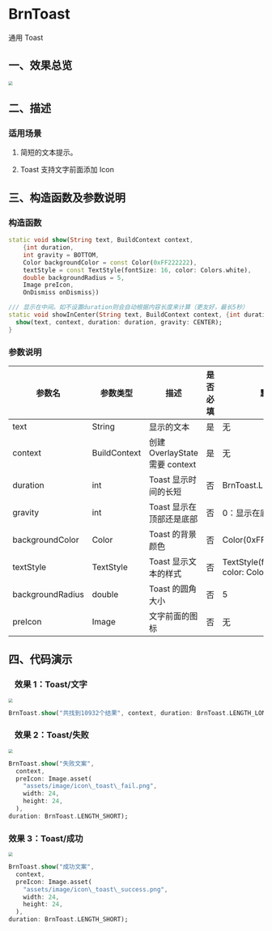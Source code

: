 # BrnToast

通用 Toast

## 一、效果总览

<img src="./img/brn_toast_intro.png" style="zoom:50%;" />

## 二、描述

### 适用场景

1. 简短的文本提示。

2. Toast 支持文字前面添加 Icon

## 三、构造函数及参数说明

### 构造函数

```dart
static void show(String text, BuildContext context,
    {int duration,
    int gravity = BOTTOM,
    Color backgroundColor = const Color(0xFF222222),
    textStyle = const TextStyle(fontSize: 16, color: Colors.white),
    double backgroundRadius = 5,
    Image preIcon,
    OnDismiss onDismiss})
```

```dart
/// 显示在中间。如不设置duration则会自动根据内容长度来计算（更友好，最长5秒）
static void showInCenter(String text, BuildContext context, {int duration}) {
  show(text, context, duration: duration, gravity: CENTER);
}
```

### 参数说明

| **参数名**       | **参数类型** | **描述**                       | **是否必填** | **默认值**                                   |
| ---------------- | ------------ | ------------------------------ | ------------ | -------------------------------------------- |
| text             | String       | 显示的文本                     | 是           | 无                                           |
| context          | BuildContext | 创建 OverlayState 需要 context | 是           | 无                                           |
| duration         | int          | Toast 显示时间的长短           | 否           | BrnToast.LENGTH_SHORT                        |
| gravity          | int          | Toast 显示在顶部还是底部       | 否           | 0：显示在底部                                |
| backgroundColor  | Color        | Toast 的背景颜色               | 否           | Color(0xFF222222)                            |
| textStyle        | TextStyle    | Toast 显示文本的样式           | 否           | TextStyle(fontSize: 16, color: Colors.white) |
| backgroundRadius | double       | Toast 的圆角大小               | 否           | 5                                            |
| preIcon          | Image        | 文字前面的图标                 | 否           | 无                                           |

## 四、代码演示

###   效果 1：Toast/文字

<img src="./img/brn_toast_normal.png" style="zoom:50%;" />

```dart
BrnToast.show("共找到10932个结果", context, duration: BrnToast.LENGTH_LONG);
```

###   效果 2：Toast/失败

<img src="./img/brn_toast_fail.png" style="zoom:50%;" />

```dart
BrnToast.show("失败文案",
  context,
  preIcon: Image.asset(
    "assets/image/icon\_toast\_fail.png",
    width: 24,
    height: 24,
  ),
duration: BrnToast.LENGTH_SHORT);

```

### 效果 3：Toast/成功

<img src="./img/brn_toast_success.png" style="zoom:50%;" />

```dart
BrnToast.show("成功文案",
  context,
  preIcon: Image.asset(
    "assets/image/icon\_toast\_success.png",
    width: 24,
    height: 24,
  ),
duration: BrnToast.LENGTH_SHORT);
```
